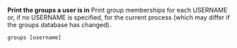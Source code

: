 **Print the groups a user is in**
Print group memberships for each USERNAME or, if no USERNAME is specified, for the current process (which may differ if the groups database has changed).

`groups [username]`
